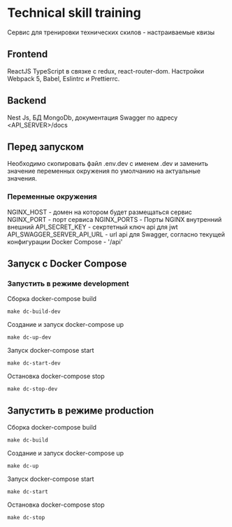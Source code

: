 # Technical skill training

Сервис для тренировки технических скилов - настраиваемые квизы

## Frontend

ReactJS TypeScript в связке с redux, react-router-dom. Настройки Webpack 5, Babel, Eslintrc и Prettierrc.

## Backend

Nest Js, БД MongoDb, документация Swagger по адресу <API_SERVER>/docs

## Перед запуском

Необходимо скопировать файл .env.dev с именем .dev и заменить значение переменных окружения по умолчанию на актуальные значения.

### Переменные окружения

NGINX_HOST - домен на котором будет размещаться сервис
NGINX_PORT - порт сервиса
NGINX_PORTS - Порты NGINX внутренний внешний
API_SECRET_KEY - секртетный ключ api для jwt
API_SWAGGER_SERVER_API_URL - url api для Swagger, согласно текущей конфигурации Docker Compose - '/api'

## Запуск с Docker Compose

### Запустить в режиме development

Сборка docker-compose build

```shell script
make dc-build-dev
```

Создание и запуск docker-compose up

```shell script
make dc-up-dev
```

Запуск docker-compose start

```shell script
make dc-start-dev
```

Остановка docker-compose stop

```shell script
make dc-stop-dev
```

## Запустить в режиме production

Сборка docker-compose build

```shell script
make dc-build
```

Создание и запуск docker-compose up

```shell script
make dc-up
```

Запуск docker-compose start

```shell script
make dc-start
```

Остановка docker-compose stop

```shell script
make dc-stop
```
